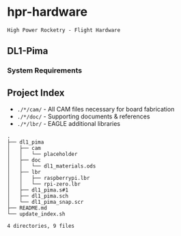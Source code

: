 # hpr-hardware

`High Power Rocketry - Flight Hardware`

## DL1-Pima

### System Requirements

## Project Index

 - `./*/cam/` - All CAM files necessary for board fabrication  
 - `./*/doc/` - Supporting documents & references 
 - `./*/lbr/` - EAGLE additional libraries 

```
.
├── dl1_pima
│   ├── cam
│   │   └── placeholder
│   ├── doc
│   │   └── dl1_materials.ods
│   ├── lbr
│   │   ├── raspberrypi.lbr
│   │   └── rpi-zero.lbr
│   ├── dl1_pima.s#1
│   ├── dl1_pima.sch
│   └── dl1_pima_snap.scr
├── README.md
└── update_index.sh

4 directories, 9 files
```
